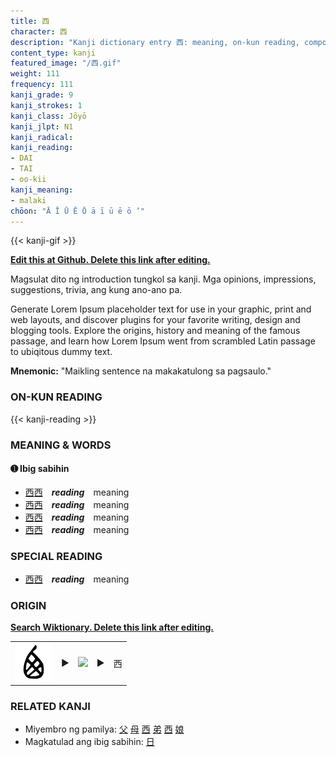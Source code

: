 ```yaml
---
title: 西
character: 西
description: "Kanji dictionary entry 西: meaning, on-kun reading, compounds, origin, related kanji"
content_type: kanji
featured_image: "/西.gif"
weight: 111
frequency: 111
kanji_grade: 9
kanji_strokes: 1
kanji_class: Jōyō
kanji_jlpt: N1
kanji_radical: 
kanji_reading: 
- DAI
- TAI
- oo-kii
kanji_meaning:
- malaki
chōon: "Ā Ī Ū Ē Ō ā ī ū ē ō ’"
---
```

[//]: # (Don't edit the line below. Kanji animated GIF code is automatically generated.)
{{< kanji-gif >}}

[//]: # (Edit below this line.)

**[Edit this at Github. Delete this link after editing.](https://github.com/tim0g/tim/tree/main/content/kanji/西/index.md)**

Magsulat dito ng introduction tungkol sa kanji. Mga opinions, impressions, suggestions, trivia, ang kung ano-ano pa.

Generate Lorem Ipsum placeholder text for use in your graphic, print and web layouts, and discover plugins for your favorite writing, design and blogging tools. Explore the origins, history and meaning of the famous passage, and learn how Lorem Ipsum went from scrambled Latin passage to ubiqitous dummy text.
 
**Mnemonic:** "Maikling sentence na makakatulong sa pagsaulo."

### ON-KUN READING

[//]: # (Don't edit the line below. ON-KUN READING code is automatically generated.)
{{< kanji-reading >}}

### MEANING & WORDS

#### ➊ **Ibig sabihin**
  - [西](../西)[西](../西)　***reading***　meaning
  - [西](../西)[西](../西)　***reading***　meaning
  - [西](../西)[西](../西)　***reading***　meaning
  - [西](../西)[西](../西)　***reading***　meaning

### SPECIAL READING
  - [西](../西)[西](../西)　***reading***　meaning

### ORIGIN

**[Search Wiktionary. Delete this link after editing.](https://wiktionary.org/wiki/西)**
<table class="kanji-table"><tr><td>
<img src="60px-西-bronze.svg.png">
</td><td>▶</td><td>
<img src="60px-西-oracle.svg.png">
</td><td>▶</td>
<td class="kanji-origin">西</td>
</tr></table>

### RELATED KANJI
- Miyembro ng pamilya: [父](../父) [母](../母) [西](../西) [弟](../弟) [西](../西) [娘](../娘)
- Magkatulad ang ibig sabihin: [日](../日)
